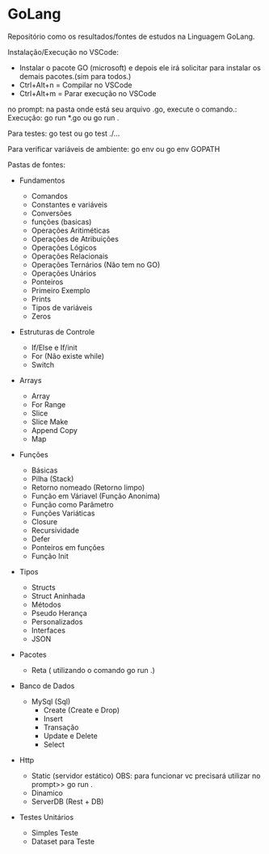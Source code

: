# GoLang
Repositório como os resultados/fontes de estudos na Linguagem GoLang.

Instalação/Execução no VSCode:
- Instalar o pacote GO (microsoft) e depois ele irá solicitar para instalar os demais pacotes.(sim para todos.)
- Ctrl+Alt+n = Compilar no VSCode
- Ctrl+Alt+m = Parar execução no VSCode

no prompt: 
na pasta onde está seu arquivo .go, execute o comando.:
Execução:
go run *.go    ou
go run .

Para testes:
go test      ou 
go test ./...


Para verificar variáveis de ambiente:
go env      ou 
go env GOPATH


Pastas de fontes: 
- Fundamentos
    - Comandos
    - Constantes e variáveis
    - Conversões
    - funções (basicas)
    - Operações Aritiméticas
    - Operações de Atribuições
    - Operações Lógicos
    - Operações Relacionais
    - Operações Ternários (Não tem no GO)
    - Operações Unários
    - Ponteiros
    - Primeiro Exemplo
    - Prints
    - Tipos de variáveis
    - Zeros

- Estruturas de Controle
    - If/Else e If/init
    - For (Não existe while)
    - Switch

- Arrays
    - Array
    - For Range
    - Slice
    - Slice Make
    - Append Copy
    - Map

- Funções
    - Básicas
    - Pilha (Stack)
    - Retorno nomeado (Retorno limpo)
    - Função em Váriavel (Função Anonima)
    - Função como Parâmetro
    - Funções Variáticas
    - Closure
    - Recursividade
    - Defer
    - Ponteiros em funções
    - Função Init

- Tipos
    - Structs
    - Struct Aninhada
    - Métodos
    - Pseudo Herança
    - Personalizados
    - Interfaces
    - JSON

- Pacotes
    - Reta ( utilizando o comando go run .)

- Banco de Dados
    - MySql (Sql)
        - Create (Create e Drop)
        - Insert
        - Transação
        - Update e Delete
        - Select

- Http
    - Static (servidor estático) OBS: para funcionar vc precisará utilizar no prompt>> go run .
    - Dinamico
    - ServerDB (Rest + DB)

- Testes Unitários
    - Simples Teste
    - Dataset para Teste
 
